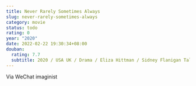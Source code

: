 ```yaml
---
title: Never Rarely Sometimes Always
slug: never-rarely-sometimes-always
category: movie
status: todo
rating: 0
year: "2020"
date: 2022-02-22 19:30:34+08:00
douban:
  rating: 7.7
  subtitle: 2020 / USA UK / Drama / Eliza Hittman / Sidney Flanigan Talia Ryder
---
```


Via WeChat imaginist
